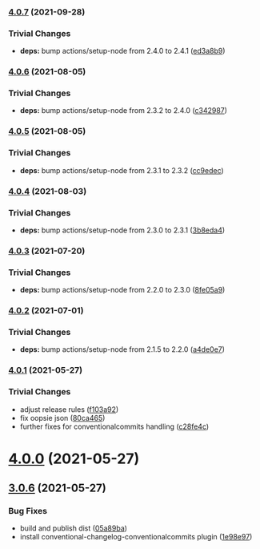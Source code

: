 ### [4.0.7](https://github.com/rvagg/js-ipld-garbage/compare/v4.0.6...v4.0.7) (2021-09-28)


### Trivial Changes

* **deps:** bump actions/setup-node from 2.4.0 to 2.4.1 ([ed3a8b9](https://github.com/rvagg/js-ipld-garbage/commit/ed3a8b97129db87e71a48a45f1827ba3d52a581c))

### [4.0.6](https://github.com/rvagg/js-ipld-garbage/compare/v4.0.5...v4.0.6) (2021-08-05)


### Trivial Changes

* **deps:** bump actions/setup-node from 2.3.2 to 2.4.0 ([c342987](https://github.com/rvagg/js-ipld-garbage/commit/c34298748773b0f0951bb7a8ca05aea47f7c5f11))

### [4.0.5](https://github.com/rvagg/js-ipld-garbage/compare/v4.0.4...v4.0.5) (2021-08-05)


### Trivial Changes

* **deps:** bump actions/setup-node from 2.3.1 to 2.3.2 ([cc9edec](https://github.com/rvagg/js-ipld-garbage/commit/cc9edec4eb0dec44696755d32ce33dcac19837c4))

### [4.0.4](https://github.com/rvagg/js-ipld-garbage/compare/v4.0.3...v4.0.4) (2021-08-03)


### Trivial Changes

* **deps:** bump actions/setup-node from 2.3.0 to 2.3.1 ([3b8eda4](https://github.com/rvagg/js-ipld-garbage/commit/3b8eda4d558f00ac736779ed96b22989c4f2bb19))

### [4.0.3](https://github.com/rvagg/js-ipld-garbage/compare/v4.0.2...v4.0.3) (2021-07-20)


### Trivial Changes

* **deps:** bump actions/setup-node from 2.2.0 to 2.3.0 ([8fe05a9](https://github.com/rvagg/js-ipld-garbage/commit/8fe05a9e6ade17a3337172b2d73279521d348f96))

### [4.0.2](https://github.com/rvagg/js-ipld-garbage/compare/v4.0.1...v4.0.2) (2021-07-01)


### Trivial Changes

* **deps:** bump actions/setup-node from 2.1.5 to 2.2.0 ([a4de0e7](https://github.com/rvagg/js-ipld-garbage/commit/a4de0e7dc48fbd2ec6794e8c2d28387f97c648f5))

### [4.0.1](https://github.com/rvagg/js-ipld-garbage/compare/v4.0.0...v4.0.1) (2021-05-27)


### Trivial Changes

* adjust release rules ([f103a92](https://github.com/rvagg/js-ipld-garbage/commit/f103a92726ef58911042a6580366892bd6ac40d8))
* fix oopsie json ([80ca465](https://github.com/rvagg/js-ipld-garbage/commit/80ca4652afa5a336bf49d0ca63d197a274a9bdeb))
* further fixes for conventionalcommits handling ([c28fe4c](https://github.com/rvagg/js-ipld-garbage/commit/c28fe4cdc4bfe4b580b7b137ab327ebb2ca9cc46))

# [4.0.0](https://github.com/rvagg/js-ipld-garbage/compare/v3.0.6...v4.0.0) (2021-05-27)

## [3.0.6](https://github.com/rvagg/js-ipld-garbage/compare/v3.0.5...v3.0.6) (2021-05-27)


### Bug Fixes

* build and publish dist ([05a89ba](https://github.com/rvagg/js-ipld-garbage/commit/05a89bae3cccb9be132d86ad00b66a5fb62734d1))
* install conventional-changelog-conventionalcommits plugin ([1e98e97](https://github.com/rvagg/js-ipld-garbage/commit/1e98e9789c72c9a34741640d078bc8ec86997e8b))
